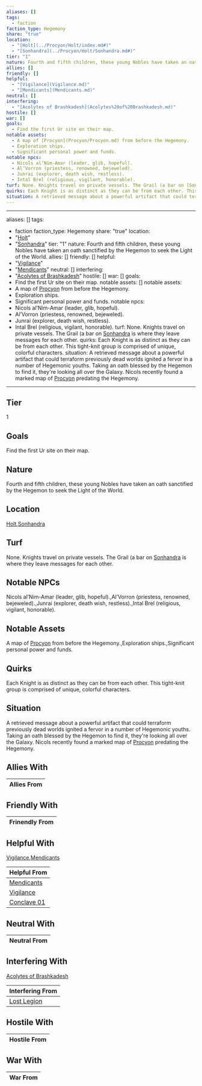 ```yaml
---
aliases: []
tags:
  - faction
faction_type: Hegemony
share: "true"
location:
  - "[Holt](../Procyon/Holt/index.md#)"
  - "[Sonhandra](../Procyon/Holt/Sonhandra.md#)"
tier: "1"
nature: Fourth and fifth children, these young Nobles have taken an oath sanctified by the Hegemon to seek the Light of the World.
allies: []
friendly: []
helpful:
  - "[Vigilance](Vigilance.md)"
  - "[Mendicants](Mendicants.md)"
neutral: []
interfering:
  - "[Acolytes of Brashkadesh](Acolytes%20of%20Brashkadesh.md)"
hostile: []
war: []
goals:
  - Find the first Ur site on their map.
notable assets:
  - A map of [Procyon](Procyon/Procyon.md) from before the Hegemony.
  - Exploration ships.
  - Significant personal power and funds.
notable npcs:
  - Nicols al’Nim-Amar (leader, glib, hopeful).
  - Al’Vorron (priestess, renowned, bejeweled).
  - Junrai (explorer, death wish, restless).
  - Intal Brel (religious, vigilant, honorable).
turf: None. Knights travel on private vessels. The Grail (a bar on [Sonhandra](../Procyon/Holt/Sonhandra.md#) is where they leave messages for each other.
quirks: Each Knight is as distinct as they can be from each other. This tight-knit group is comprised of unique, colorful characters.
situation: A retrieved message about a powerful artifact that could terraform previously dead worlds ignited a fervor in a number of Hegemonic youths. Taking an oath blessed by the Hegemon to find it, they're looking all over the Galaxy. Nicols recently found a marked map of [Procyon](Procyon/Procyon.md) predating the Hegemony.
---
```

---
aliases: []
tags:
  - faction
faction_type: Hegemony
share: "true"
location:
  - "[Holt](../Procyon/Holt/index.md#)"
  - "[Sonhandra](../Procyon/Holt/Sonhandra.md#)"
tier: "1"
nature: Fourth and fifth children, these young Nobles have taken an oath sanctified by the Hegemon to seek the Light of the World.
allies: []
friendly: []
helpful:
  - "[Vigilance](Vigilance.md)"
  - "[Mendicants](Mendicants.md)"
neutral: []
interfering:
  - "[Acolytes of Brashkadesh](Acolytes%20of%20Brashkadesh.md)"
hostile: []
war: []
goals:
  - Find the first Ur site on their map.
notable assets: []
notable assets:
  - A map of [Procyon](Procyon/Procyon.md) from before the Hegemony.
  - Exploration ships.
  - Significant personal power and funds.
notable npcs:
  - Nicols al’Nim-Amar (leader, glib, hopeful).
  - Al’Vorron (priestess, renowned, bejeweled).
  - Junrai (explorer, death wish, restless).
  - Intal Brel (religious, vigilant, honorable).
turf: None. Knights travel on private vessels. The Grail (a bar on [Sonhandra](../Procyon/Holt/Sonhandra.md#) is where they leave messages for each other.
quirks: Each Knight is as distinct as they can be from each other. This tight-knit group is comprised of unique, colorful characters.
situation: A retrieved message about a powerful artifact that could terraform previously dead worlds ignited a fervor in a number of Hegemonic youths. Taking an oath blessed by the Hegemon to find it, they're looking all over the Galaxy. Nicols recently found a marked map of [Procyon](Procyon/Procyon.md) predating the Hegemony.
---
## Tier

1

## Goals

Find the first Ur site on their map.

## Nature

Fourth and fifth children, these young Nobles have taken an oath sanctified by the Hegemon to seek the Light of the World.

## Location

[Holt](../Procyon/Holt/index.md.md#.md#),[Sonhandra](../Procyon/Holt/Sonhandra.md.md#.md#.md#.md#)

## Turf

None. Knights travel on private vessels. The Grail (a bar on [Sonhandra](Procyon/Holt/Sonhandra.md) is where they leave messages for each other.

## Notable NPCs

Nicols al’Nim-Amar (leader, glib, hopeful).,Al’Vorron (priestess, renowned, bejeweled).,Junrai (explorer, death wish, restless).,Intal Brel (religious, vigilant, honorable).

## Notable Assets

A map of [Procyon](Procyon/Procyon.md) from before the Hegemony.,Exploration ships.,Significant personal power and funds.

## Quirks

Each Knight is as distinct as they can be from each other. This tight-knit group is comprised of unique, colorful characters.

## Situation

A retrieved message about a powerful artifact that could terraform previously dead worlds ignited a fervor in a number of Hegemonic youths. Taking an oath blessed by the Hegemon to find it, they're looking all over the Galaxy. Nicols recently found a marked map of [Procyon](Procyon/Procyon.md) predating the Hegemony.

## Allies With



| Allies From |
| ----------- |


## Friendly With



| Frinendly From |
| -------------- |


## Helpful With

[Vigilance](./Vigilance.md),[Mendicants](./Mendicants.md)

| Helpful From                             |
| ---------------------------------------- |
| [Mendicants](./Mendicants.md)   |
| [Vigilance](./Vigilance.md)     |
| [Conclave 01](./Conclave%2001.md) |


## Neutral With




| Neutral From |
| ------------ |



## Interfering With

[Acolytes of Brashkadesh](./Acolytes%20of%20Brashkadesh.md)


| Interfering From                         |
| ---------------------------------------- |
| [Lost Legion](./Lost%20Legion.md) |



## Hostile With




| Hostile From |
| ------------ |



## War With



| War From |
| -------- |


